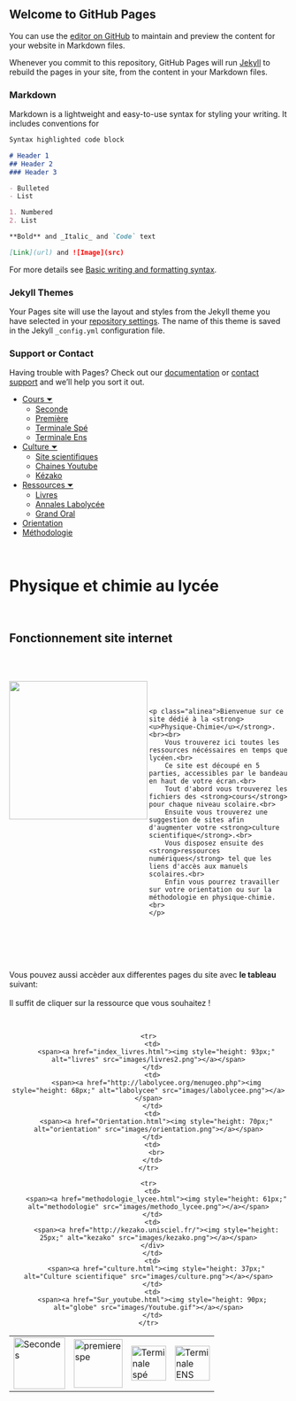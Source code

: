 ## Welcome to GitHub Pages

You can use the [editor on GitHub](https://github.com/PhysChim/physchim/edit/main/docs/index.md) to maintain and preview the content for your website in Markdown files.

Whenever you commit to this repository, GitHub Pages will run [Jekyll](https://jekyllrb.com/) to rebuild the pages in your site, from the content in your Markdown files.

### Markdown

Markdown is a lightweight and easy-to-use syntax for styling your writing. It includes conventions for

```markdown
Syntax highlighted code block

# Header 1
## Header 2
### Header 3

- Bulleted
- List

1. Numbered
2. List

**Bold** and _Italic_ and `Code` text

[Link](url) and ![Image](src)
```

For more details see [Basic writing and formatting syntax](https://docs.github.com/en/github/writing-on-github/getting-started-with-writing-and-formatting-on-github/basic-writing-and-formatting-syntax).

### Jekyll Themes

Your Pages site will use the layout and styles from the Jekyll theme you have selected in your [repository settings](https://github.com/PhysChim/physchim/settings/pages). The name of this theme is saved in the Jekyll `_config.yml` configuration file.

### Support or Contact

Having trouble with Pages? Check out our [documentation](https://docs.github.com/categories/github-pages-basics/) or [contact support](https://support.github.com/contact) and we’ll help you sort it out.


<!-- Header -->
<nav>
  <ul>
    <li class="deroulant"><a href="#">Cours &#x23F7;</a>
      <ul class="sous">
        <li><a href="Index_seconde.html">Seconde</a></li>
        <li><a href="Index_1spe.html">Première</a></li>
        <li><a href="Index_TS.html">Terminale Spé</a></li>
		<li><a href="Index_Tle_ENS.html">Terminale Ens</a></li>
      </ul>
    </li>
	 </li>
	 <li class="deroulant"><a href="#">Culture &#x23F7;</a>
      <ul class="sous">
        <li><a href="culture.html">Site scientifiques</a></li>
        <li><a href="Sur_youtube.html">Chaines Youtube</a></li>
        <li><a href="http://kezako.unisciel.fr/">Kézako</a></li>
      </ul>
     <li class="deroulant"><a href="#">Ressources &#x23F7;</a>
      <ul class="sous">
        <li><a href="index_livres.html">Livres</a></li>
        <li><a href="http://labolycee.org/menugeo.php">Annales Labolycée</a></li>
		<li><a href="Grand_oral.html">Grand Oral</a></li>
      </ul>
    <li><a href="Orientation.html">Orientation</a></li>
	 </li>
    <li><a href="methodologie_lycee.html">Méthodologie</a></li>
  </ul>
</nav>

<body>


<div id="titre">
    <br> 
    <span><h1>Physique et chimie au lycée</h1><br>
	<span><h2>Fonctionnement site internet</h2><br>
    <br> 
    </span>
</div>



<img src="images/Fiole1.png" 
		height="250px" 
		width="250px" 
		align="left"
		alt="" />
		

<br>
<br>
		
	<p class="alinea">Bienvenue sur ce site dédié à la <strong><u>Physique-Chimie</u></strong>.<br><br>
		Vous trouverez ici toutes les ressources nécéssaires en temps que lycéen.<br>
		Ce site est découpé en 5 parties, accessibles par le bandeau en haut de votre écran.<br>
		Tout d'abord vous trouverez les fichiers des <strong>cours</strong> pour chaque niveau scolaire.<br>
		Ensuite vous trouverez une suggestion de sites afin d'augmenter votre <strong>culture scientifique</strong>.<br>
		Vous disposez ensuite des <strong>ressources numériques</strong> tel que les liens d'accès aux manuels scolaires.<br>
		Enfin vous pourrez travailler sur votre orientation ou sur la méthodologie en physique-chimie.<br>
	</p>
		
		
<br><br>
<br><br>

<p class="alinea">Vous pouvez aussi accèder aux differentes pages du site avec <strong>le tableau</strong> suivant:<br><br>
		Il suffit de cliquer sur la ressource que vous souhaitez !<br>
		</p>
		
<br>

<div style="text-align: center;">
<table class="table1" cellpadding="2" cellspacing="2">
  <tbody>
    <tr>
	  <td>
		<span><a href="Index_seconde.html"><img style="height: 93px;" alt="Secondes" src="images/secondes.png"></a></span>
	  </td>
      <td>
		<span><a href="Index_1spe.html"><img style="height: 88px;" alt="premiere spe" src="images/1Spe2.png"></a></span>
	  </td>
      <td>
		<span><a href="choix_TS.html"><img style="height: 63px;" alt="Terminale spé" src="images/Tle_Spe.png"></a></span>
	  </td>
      <td>
		<span><a href="Index_Tle_ENS.html"><img style="height: 63px;" alt="Terminale ENS" src="images/Tle_ENS.png"></a></span><br>
      </td>
    </tr>
	
    <tr>
      <td>
	    <span><a href="index_livres.html"><img style="height: 93px;" alt="livres" src="images/livres2.png"></a></span>
	  </td>
      <td>
	    <span><a href="http://labolycee.org/menugeo.php"><img style="height: 68px;" alt="labolycee" src="images/labolycee.png"></a></span>
	  </td>
      <td>
	    <span><a href="Orientation.html"><img style="height: 70px;" alt="orientation" src="images/orientation.png"></a></span>
	  </td>
      <td>
        <br>
	  </td>
    </tr>
	
    <tr>
      <td>
	    <span><a href="methodologie_lycee.html"><img style="height: 61px;" alt="methodologie" src="images/methodo_lycee.png"></a></span>
	  </td>
      <td>
	    <span><a href="http://kezako.unisciel.fr/"><img style="height: 25px;" alt="kezako" src="images/kezako.png"></a></span>
      </div>
      </td>
      <td>
	    <span><a href="culture.html"><img style="height: 37px;" alt="Culture scientifique" src="images/culture.png"></a></span>
      </td>
      <td>
      <span><a href="Sur_youtube.html"><img style="height: 90px; alt="globe" src="images/Youtube.gif"></a></span>
      </td>
    </tr>
	
  </tbody>
</table>
<br>
<br>
<br>
</div>

<script type="text/javascript" src="http://compteur.websiteout.com/js/33/0/0/1"></script><script type="text/javascript">
//<![CDATA[
if (typeof _gstat != "undefined") _gstat.audience('','pagesperso-orange.fr');
//]]>
</script>

